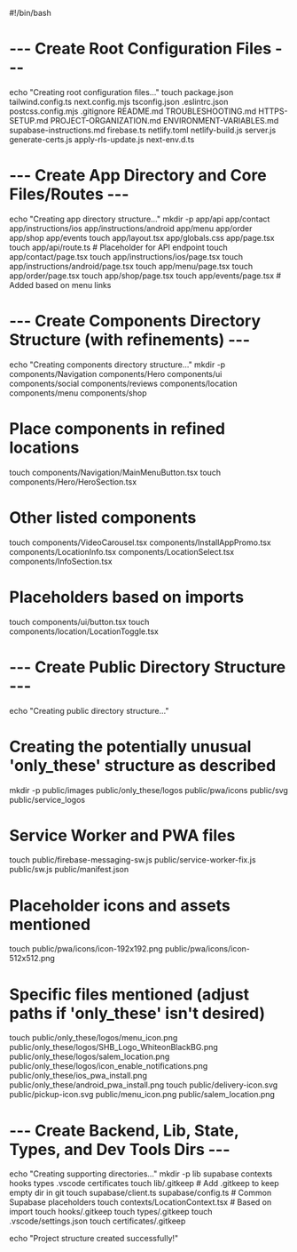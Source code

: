 #!/bin/bash

# --- Create Root Configuration Files ---
echo "Creating root configuration files..."
touch package.json tailwind.config.ts next.config.mjs tsconfig.json .eslintrc.json postcss.config.mjs .gitignore README.md TROUBLESHOOTING.md HTTPS-SETUP.md PROJECT-ORGANIZATION.md ENVIRONMENT-VARIABLES.md supabase-instructions.md firebase.ts netlify.toml netlify-build.js server.js generate-certs.js apply-rls-update.js next-env.d.ts

# --- Create App Directory and Core Files/Routes ---
echo "Creating app directory structure..."
mkdir -p app/api app/contact app/instructions/ios app/instructions/android app/menu app/order app/shop app/events
touch app/layout.tsx app/globals.css app/page.tsx
touch app/api/route.ts # Placeholder for API endpoint
touch app/contact/page.tsx
touch app/instructions/ios/page.tsx
touch app/instructions/android/page.tsx
touch app/menu/page.tsx
touch app/order/page.tsx
touch app/shop/page.tsx
touch app/events/page.tsx # Added based on menu links

# --- Create Components Directory Structure (with refinements) ---
echo "Creating components directory structure..."
mkdir -p components/Navigation components/Hero components/ui components/social components/reviews components/location components/menu components/shop
# Place components in refined locations
touch components/Navigation/MainMenuButton.tsx
touch components/Hero/HeroSection.tsx
# Other listed components
touch components/VideoCarousel.tsx components/InstallAppPromo.tsx components/LocationInfo.tsx components/LocationSelect.tsx components/InfoSection.tsx
# Placeholders based on imports
touch components/ui/button.tsx
touch components/location/LocationToggle.tsx

# --- Create Public Directory Structure ---
echo "Creating public directory structure..."
# Creating the potentially unusual 'only_these' structure as described
mkdir -p public/images public/only_these/logos public/pwa/icons public/svg public/service_logos
# Service Worker and PWA files
touch public/firebase-messaging-sw.js public/service-worker-fix.js public/sw.js public/manifest.json
# Placeholder icons and assets mentioned
touch public/pwa/icons/icon-192x192.png public/pwa/icons/icon-512x512.png
# Specific files mentioned (adjust paths if 'only_these' isn't desired)
touch public/only_these/logos/menu_icon.png public/only_these/logos/SHB_Logo_WhiteonBlackBG.png public/only_these/logos/salem_location.png public/only_these/logos/icon_enable_notifications.png public/only_these/ios_pwa_install.png public/only_these/android_pwa_install.png
touch public/delivery-icon.svg public/pickup-icon.svg public/menu_icon.png public/salem_location.png

# --- Create Backend, Lib, State, Types, and Dev Tools Dirs ---
echo "Creating supporting directories..."
mkdir -p lib supabase contexts hooks types .vscode certificates
touch lib/.gitkeep # Add .gitkeep to keep empty dir in git
touch supabase/client.ts supabase/config.ts # Common Supabase placeholders
touch contexts/LocationContext.tsx # Based on import
touch hooks/.gitkeep
touch types/.gitkeep
touch .vscode/settings.json
touch certificates/.gitkeep

echo "Project structure created successfully!"